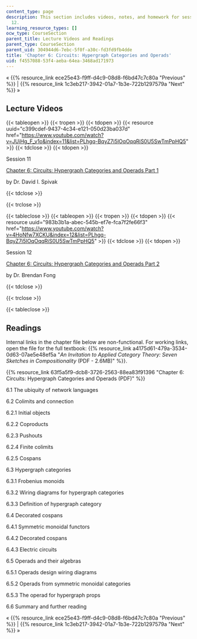 ```yaml
---
content_type: page
description: This section includes videos, notes, and homework for sessions 11 and
  12.
learning_resource_types: []
ocw_type: CourseSection
parent_title: Lecture Videos and Readings
parent_type: CourseSection
parent_uid: 304944d6-7ebc-5f0f-a30c-fd3fd9fb4dde
title: 'Chapter 6: Circuits: Hypergraph Categories and Operads'
uid: f4557088-53f4-aeba-64ea-3468ad171973
---
```


« {{% resource_link ece25e43-f9ff-d4c9-08d8-f6bd47c7c80a "Previous" %}} | {{% resource_link 1c3eb217-3942-01a7-1b3e-722b1297579a "Next" %}} » 

Lecture Videos
--------------

{{< tableopen >}}
{{< tropen >}}
{{< tdopen >}}
{{< resource uuid="c399cdef-9437-4c34-e121-050d23ba037d" href="https://www.youtube.com/watch?v=JUiHg_F_v1o&index=11&list=PLhgq-BqyZ7i5lOqOqqRiS0U5SwTmPpHQ5" >}}
{{< tdclose >}}
{{< tdopen >}}


Session 11

[Chapter 6: Circuits: Hypergraph Categories and Operads Part 1](https://www.youtube.com/watch?v=JUiHg_F_v1o&index=11&list=PLhgq-BqyZ7i5lOqOqqRiS0U5SwTmPpHQ5)

by Dr. David I. Spivak


{{< tdclose >}}

{{< trclose >}}

{{< tableclose >}}
{{< tableopen >}}
{{< tropen >}}
{{< tdopen >}}
{{< resource uuid="983b3b1a-abec-545b-ef7e-fca7f2fe66f3" href="https://www.youtube.com/watch?v=4HoNfw7XCKU&index=12&list=PLhgq-BqyZ7i5lOqOqqRiS0U5SwTmPpHQ5" >}}
{{< tdclose >}}
{{< tdopen >}}


Session 12

[Chapter 6: Circuits: Hypergraph Categories and Operads Part 2](https://www.youtube.com/watch?v=4HoNfw7XCKU&index=12&list=PLhgq-BqyZ7i5lOqOqqRiS0U5SwTmPpHQ5)

by Dr. Brendan Fong


{{< tdclose >}}

{{< trclose >}}

{{< tableclose >}}

Readings
--------

Internal links in the chapter file below are non-functional. For working links, open the file for the full textbook: {{% resource_link a4175d61-479a-3534-0d63-07ae5e48ef5a "_An Invitation to Applied Category Theory: Seven Sketches in Compositionality_ (PDF - 2.6MB)" %}}.

{{% resource_link 63f5a5f9-dcb8-3726-2563-88ea83f91396 "Chapter 6: Circuits: Hypergraph Categories and Operads (PDF)" %}}

6.1 The ubiquity of network languages

6.2 Colimits and connection

6.2.1 Initial objects

6.2.2 Coproducts

6.2.3 Pushouts

6.2.4 Finite colimits

6.2.5 Cospans

6.3 Hypergraph categories

6.3.1 Frobenius monoids

6.3.2 Wiring diagrams for hypergraph categories

6.3.3 Definition of hypergraph category

6.4 Decorated cospans

6.4.1 Symmetric monoidal functors

6.4.2 Decorated cospans

6.4.3 Electric circuits

6.5 Operads and their algebras

6.5.1 Operads design wiring diagrams

6.5.2 Operads from symmetric monoidal categories

6.5.3 The operad for hypergraph props

6.6 Summary and further reading

« {{% resource_link ece25e43-f9ff-d4c9-08d8-f6bd47c7c80a "Previous" %}} | {{% resource_link 1c3eb217-3942-01a7-1b3e-722b1297579a "Next" %}} »